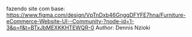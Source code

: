 fazendo site com base: https://www.figma.com/design/VpTnDxb46GnggDFYFE7hna/Furniture-eCommerce-Website-UI--Community-?node-id=1-3&p=f&t=BTxJbMEXKKHTEWQR-0 Author: Dennis Nzioki

